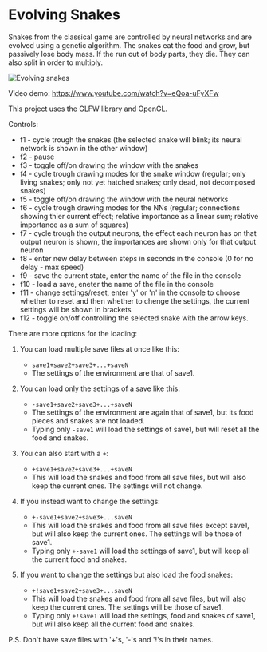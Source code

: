 # Evolving Snakes
Snakes from the classical game are controlled by neural networks and are evolved using a genetic algorithm. The snakes eat the food and grow, but passively lose body mass. If the run out of body parts, they die. They can also split in order to multiply.

![Evolving snakes](https://cloud.githubusercontent.com/assets/12662877/13763264/981f20b8-ea4d-11e5-94d7-91d2242d5c01.png)

Video demo: https://www.youtube.com/watch?v=eQoa-uFyXFw

This project uses the GLFW library and OpenGL.

Controls:
* f1 - cycle trough the snakes  (the selected snake will blink; its neural network is shown in the other window)
* f2 - pause
* f3 - toggle off/on drawing the window with the snakes
* f4 - cycle trough drawing modes for the snake window (regular; only living snakes; only not yet hatched snakes; only dead, not decomposed snakes)
* f5 - toggle off/on drawing the window with the neural networks
* f6 - cycle trough drawing modes for the NNs (regular; connections showing thier current effect; relative importance as a linear sum; relative importance as a sum of squares)
* f7 - cycle trough the output neurons, the effect each neuron has on that output neuron is shown, the importances are shown only for that output neuron
* f8 - enter new delay between steps in seconds in the console (0 for no delay - max speed)
* f9 - save the current state, enter the name of the file in the console
* f10 - load a save, eneter the name of the file in the console
* f11 - change settings/reset, enter 'y' or 'n' in the console to choose whether to reset and then whether to chenge the settings, the current settings will be shown in brackets
* f12 - toggle on/off controlling the selected snake with the arrow keys.

There are more options for the loading:

1. You can load multiple save files at once like this:
    * `save1+save2+save3+...+saveN`
    * The settings of the environment are that of save1.

2. You can load only the settings of a save like this:
    * `-save1+save2+save3+...+saveN`
    * The settings of the environment are again that of save1, but its food pieces and snakes are not loaded.
    * Typing only `-save1` will load the settings of save1, but will reset all the food and snakes.

3. You can also start with a `+`:
    * `+save1+save2+save3+...+saveN`
    * This will load the snakes and food from all save files, but will also keep the current ones. The settings will not change.

4. If you instead want to change the settings:
    * `+-save1+save2+save3+...saveN`
    * This will load the snakes and food from all save files except save1, but will also keep the current ones. The settings will be those of save1.
    * Typing only `+-save1` will load the settings of save1, but will keep all the current food and snakes.

5. If you want to change the settings but also load the food snakes:
    * `+!save1+save2+save3+...saveN`
    * This will load the snakes and food from all save files, but will also keep the current ones. The settings will be those of save1.
    * Typing only `+!save1` will load the settings, food and snakes of save1, but will also keep all the current food and snakes.

P.S. Don't have save files with '+'s, '-'s and '!'s in their names.